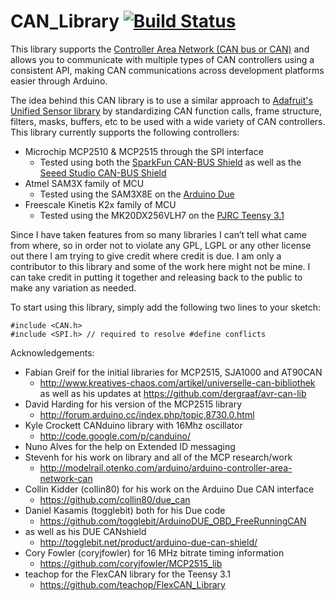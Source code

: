 # CAN_Library [![Build Status](https://travis-ci.org/McNeight/CAN_Library.svg?branch=master)](https://travis-ci.org/McNeight/CAN_Library)

This library supports the [Controller Area Network (CAN bus or CAN)](https://en.wikipedia.org/wiki/CAN_bus) and allows you to communicate with multiple types of CAN controllers using a consistent API, making CAN communications across development platforms easier through Arduino.

The idea behind this CAN library is to use a similar approach to [Adafruit's Unified Sensor library](https://github.com/adafruit/Adafruit_Sensor "Adafruit's Unified Sensor library") by standardizing CAN function calls, frame structure, filters, masks, buffers, etc to be used with a wide variety of CAN controllers. This library currently supports the following controllers:

* Microchip MCP2510 & MCP2515 through the SPI interface
  * Tested using both the [SparkFun CAN-BUS Shield](https://www.sparkfun.com/products/10039 "SparkFun CAN-BUS Shield")
  as well as the [Seeed Studio CAN-BUS Shield](http://www.seeedstudio.com/depot/CANBUS-Shield-p-2256.html "Seeed Studio CAN-BUS Shield")
* Atmel SAM3X family of MCU
  * Tested using the SAM3X8E on the [Arduino Due](http://www.arduino.cc/en/Main/ArduinoBoardDue "Arduino Due")
* Freescale Kinetis K2x family of MCU
  * Tested using the MK20DX256VLH7 on the [PJRC Teensy 3.1](http://www.pjrc.com/teensy/teensy31.html "PJRC Teensy 3.1")

Since I have taken features from so many libraries I can’t tell what came from where, so in order not to violate any GPL, LGPL or any other license out there I am trying to give credit where credit is due. I am only a contributor to this library and some of the work here might not be mine. I can take credit in putting it together and releasing back to the public to make any variation as needed.

To start using this library, simply add the following two lines to your sketch:
```Arduino
#include <CAN.h>
#include <SPI.h> // required to resolve #define conflicts
```

Acknowledgements:
* Fabian Greif for the initial libraries for MCP2515, SJA1000 and AT90CAN
  * http://www.kreatives-chaos.com/artikel/universelle-can-bibliothek as well as his updates at https://github.com/dergraaf/avr-can-lib
* David Harding for his version of the MCP2515 library
  * http://forum.arduino.cc/index.php/topic,8730.0.html
* Kyle Crockett CANduino library with 16Mhz oscillator
  * http://code.google.com/p/canduino/
* Nuno Alves for the help on Extended ID messaging
* Stevenh for his work on library and all of the MCP research/work
  * http://modelrail.otenko.com/arduino/arduino-controller-area-network-can
* Collin Kidder (collin80) for his work on the Arduino Due CAN interface
  * https://github.com/collin80/due_can
* Daniel Kasamis (togglebit) both for his Due code
  * https://github.com/togglebit/ArduinoDUE_OBD_FreeRunningCAN
* as well as his DUE CANshield
  * http://togglebit.net/product/arduino-due-can-shield/
* Cory Fowler (coryjfowler) for 16 MHz bitrate timing information
  * https://github.com/coryjfowler/MCP2515_lib
* teachop for the FlexCAN library for the Teensy 3.1
  * https://github.com/teachop/FlexCAN_Library
